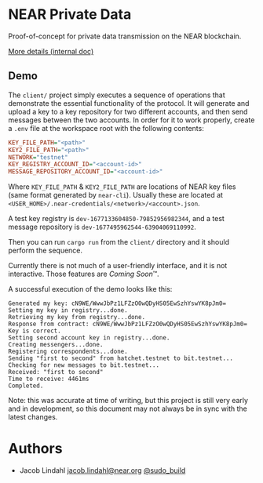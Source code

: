 # NEAR Private Data

Proof-of-concept for private data transmission on the NEAR blockchain.

[More details (internal doc)](https://docs.google.com/document/d/1ddOorhJ8_qrCyoRUR3Xd2gfWwaPi0TizVCoAsQECzrU/edit?usp=sharing)

## Demo

The `client/` project simply executes a sequence of operations that demonstrate the essential functionality of the protocol. It will generate and upload a key to a key repository for two different accounts, and then send messages between the two accounts. In order for it to work properly, create a `.env` file at the workspace root with the following contents:

```ini
KEY_FILE_PATH="<path>"
KEY2_FILE_PATH="<path>"
NETWORK="testnet"
KEY_REGISTRY_ACCOUNT_ID="<account-id>"
MESSAGE_REPOSITORY_ACCOUNT_ID="<account-id>"
```

Where `KEY_FILE_PATH` & `KEY2_FILE_PATH` are locations of NEAR key files (same format generated by `near-cli`). Usually these are located at `<USER_HOME>/.near-credentials/<network>/<account>.json`.

A test key registry is `dev-1677133604850-79852956982344`, and a test message repository is `dev-1677495962544-63904069110992`.

Then you can run `cargo run` from the `client/` directory and it should perform the sequence.

Currently there is not much of a user-friendly interface, and it is not interactive. Those features are _Coming Soon_&trade;.

A successful execution of the demo looks like this:

```text
Generated my key: cN9WE/WwwJbPz1LFZzO0wQDyHS05EwSzhYswYK8pJm0=
Setting my key in registry...done.
Retrieving my key from registry...done.
Response from contract: cN9WE/WwwJbPz1LFZzO0wQDyHS05EwSzhYswYK8pJm0=
Key is correct.
Setting second account key in registry...done.
Creating messengers...done.
Registering correspondents...done.
Sending "first to second" from hatchet.testnet to bit.testnet...
Checking for new messages to bit.testnet...
Received: "first to second"
Time to receive: 4461ms
Completed.
```

Note: this was accurate at time of writing, but this project is still very early and in development, so this document may not always be in sync with the latest changes.

# Authors

- Jacob Lindahl <jacob.lindahl@near.org> [@sudo_build](https://twitter.com/sudo_build)
